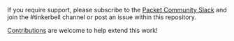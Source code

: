 If you require support, please subscribe to the [Packet Community Slack](https://slack.packet.com/) and join the #tinkerbell channel or post an issue within this repository.

[Contributions](CONTRIBUTING.md) are welcome to help extend this work!
